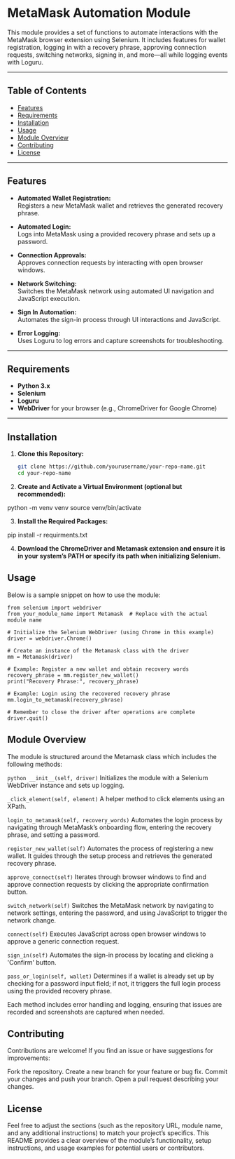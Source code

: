 # MetaMask Automation Module

This module provides a set of functions to automate interactions with the MetaMask browser extension using Selenium. It includes features for wallet registration, logging in with a recovery phrase, approving connection requests, switching networks, signing in, and more—all while logging events with Loguru.

---

## Table of Contents

- [Features](#features)
- [Requirements](#requirements)
- [Installation](#installation)
- [Usage](#usage)
- [Module Overview](#module-overview)
- [Contributing](#contributing)
- [License](#license)

---

## Features

- **Automated Wallet Registration:**  
  Registers a new MetaMask wallet and retrieves the generated recovery phrase.

- **Automated Login:**  
  Logs into MetaMask using a provided recovery phrase and sets up a password.

- **Connection Approvals:**  
  Approves connection requests by interacting with open browser windows.

- **Network Switching:**  
  Switches the MetaMask network using automated UI navigation and JavaScript execution.

- **Sign In Automation:**  
  Automates the sign-in process through UI interactions and JavaScript.

- **Error Logging:**  
  Uses Loguru to log errors and capture screenshots for troubleshooting.

---

## Requirements

- **Python 3.x**  
- **Selenium**  
- **Loguru**  
- **WebDriver** for your browser (e.g., ChromeDriver for Google Chrome)

---

## Installation

1. **Clone this Repository:**

   ```bash
   git clone https://github.com/yourusername/your-repo-name.git
   cd your-repo-name

2. **Create and Activate a Virtual Environment (optional but recommended):**

python -m venv venv
source venv/bin/activate

3. **Install the Required Packages:**

pip install -r requirments.txt

4. **Download the ChromeDriver and Metamask extension and ensure it is in your system’s PATH or specify its path when initializing Selenium.**


## Usage
Below is a sample snippet on how to use the module:

```
from selenium import webdriver
from your_module_name import Metamask  # Replace with the actual module name

# Initialize the Selenium WebDriver (using Chrome in this example)
driver = webdriver.Chrome()

# Create an instance of the Metamask class with the driver
mm = Metamask(driver)

# Example: Register a new wallet and obtain recovery words
recovery_phrase = mm.register_new_wallet()
print("Recovery Phrase:", recovery_phrase)

# Example: Login using the recovered recovery phrase
mm.login_to_metamask(recovery_phrase)

# Remember to close the driver after operations are complete
driver.quit()
```


## Module Overview
The module is structured around the Metamask class which includes the following methods:

```python __init__(self, driver)```
Initializes the module with a Selenium WebDriver instance and sets up logging.

```_click_element(self, element)```
A helper method to click elements using an XPath.

```login_to_metamask(self, recovery_words)```
Automates the login process by navigating through MetaMask’s onboarding flow, entering the recovery phrase, and setting a password.

```register_new_wallet(self)```
Automates the process of registering a new wallet. It guides through the setup process and retrieves the generated recovery phrase.

```approve_connect(self)```
Iterates through browser windows to find and approve connection requests by clicking the appropriate confirmation button.

```switch_network(self)```
Switches the MetaMask network by navigating to network settings, entering the password, and using JavaScript to trigger the network change.

```connect(self)```
Executes JavaScript across open browser windows to approve a generic connection request.

```sign_in(self)```
Automates the sign-in process by locating and clicking a 'Confirm' button.

```pass_or_login(self, wallet)```
Determines if a wallet is already set up by checking for a password input field; if not, it triggers the full login process using the provided recovery phrase.

Each method includes error handling and logging, ensuring that issues are recorded and screenshots are captured when needed.


## Contributing
Contributions are welcome! If you find an issue or have suggestions for improvements:

Fork the repository.
Create a new branch for your feature or bug fix.
Commit your changes and push your branch.
Open a pull request describing your changes.

## License
Feel free to adjust the sections (such as the repository URL, module name, and any additional instructions) to match your project’s specifics. This README provides a clear overview of the module’s functionality, setup instructions, and usage examples for potential users or contributors.
